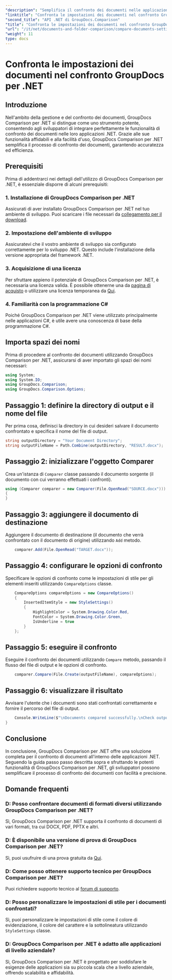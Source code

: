 ```yaml
---
"description": "Semplifica il confronto dei documenti nelle applicazioni .NET con GroupDocs Comparison. Confronta i documenti senza sforzo grazie a funzionalità avanzate."
"linktitle": "Confronta le impostazioni dei documenti nel confronto GroupDocs per .NET"
"second_title": "API .NET di GroupDocs.Comparison"
"title": "Confronta le impostazioni dei documenti nel confronto GroupDocs per .NET"
"url": "/it/net/documents-and-folder-comparison/compare-documents-settings-dotnet/"
"weight": 11
type: docs
---
```

# Confronta le impostazioni dei documenti nel confronto GroupDocs per .NET

## Introduzione
Nell'ambito della gestione e del confronto dei documenti, GroupDocs Comparison per .NET si distingue come uno strumento potente, consentendo agli sviluppatori di integrare perfettamente le funzionalità di confronto dei documenti nelle loro applicazioni .NET. Grazie alle sue funzionalità affidabili e alla facilità d'uso, GroupDocs Comparison per .NET semplifica il processo di confronto dei documenti, garantendo accuratezza ed efficienza.
## Prerequisiti
Prima di addentrarci nei dettagli dell'utilizzo di GroupDocs Comparison per .NET, è essenziale disporre di alcuni prerequisiti:
### 1. Installazione di GroupDocs Comparison per .NET
Assicurati di aver installato GroupDocs Comparison per .NET nel tuo ambiente di sviluppo. Puoi scaricare i file necessari da [collegamento per il download](https://releases.groupdocs.com/comparison/net/).
### 2. Impostazione dell'ambiente di sviluppo
Assicuratevi che il vostro ambiente di sviluppo sia configurato correttamente per lo sviluppo .NET. Questo include l'installazione della versione appropriata del framework .NET.
### 3. Acquisizione di una licenza
Per sfruttare appieno il potenziale di GroupDocs Comparison per .NET, è necessaria una licenza valida. È possibile ottenerne una da [pagina di acquisto](https://purchase.groupdocs.com/buy) o utilizzare una licenza temporanea da [Qui](https://purchase.groupdocs.com/temporary-license/).
### 4. Familiarità con la programmazione C#
Poiché GroupDocs Comparison per .NET viene utilizzato principalmente nelle applicazioni C#, è utile avere una conoscenza di base della programmazione C#.

## Importa spazi dei nomi
Prima di procedere al confronto dei documenti utilizzando GroupDocs Comparison per .NET, assicurarsi di aver importato gli spazi dei nomi necessari:
```csharp
using System;
using System.IO;
using GroupDocs.Comparison;
using GroupDocs.Comparison.Options;
```
## Passaggio 1: definire la directory di output e il nome del file
Per prima cosa, definisci la directory in cui desideri salvare il documento confrontato e specifica il nome del file di output.
```csharp
string outputDirectory = "Your Document Directory";
string outputFileName = Path.Combine(outputDirectory, "RESULT.docx");
```
## Passaggio 2: inizializzare l'oggetto Comparer
Crea un'istanza di `Comparer` classe passando il documento sorgente (il documento con cui verranno effettuati i confronti).
```csharp
using (Comparer comparer = new Comparer(File.OpenRead("SOURCE.docx")))
{
}
```
## Passaggio 3: aggiungere il documento di destinazione
Aggiungere il documento di destinazione (il documento che verrà confrontato con il documento di origine) utilizzando `Add` metodo.
```csharp
    comparer.Add(File.OpenRead("TARGET.docx"));
```
## Passaggio 4: configurare le opzioni di confronto
Specificare le opzioni di confronto come le impostazioni di stile per gli elementi inseriti utilizzando `CompareOptions` classe.
```csharp
    CompareOptions compareOptions = new CompareOptions()
    {
        InsertedItemStyle = new StyleSettings()
        {
            HighlightColor = System.Drawing.Color.Red,
            FontColor = System.Drawing.Color.Green,
            IsUnderline = true
        }
    };
```
## Passaggio 5: eseguire il confronto
Eseguire il confronto dei documenti utilizzando `Compare` metodo, passando il flusso del file di output e le opzioni di confronto.
```csharp
    comparer.Compare(File.Create(outputFileName), compareOptions);
```
## Passaggio 6: visualizzare il risultato
Avvisare l'utente che i documenti sono stati confrontati correttamente e fornire il percorso del file di output.
```csharp
    Console.WriteLine($"\nDocuments compared successfully.\nCheck output in {Directory.GetCurrentDirectory()}.");
}
```

## Conclusione
In conclusione, GroupDocs Comparison per .NET offre una soluzione completa per il confronto di documenti all'interno delle applicazioni .NET. Seguendo la guida passo passo descritta sopra e sfruttando le potenti funzionalità di GroupDocs Comparison per .NET, gli sviluppatori possono semplificare il processo di confronto dei documenti con facilità e precisione.
## Domande frequenti
### D: Posso confrontare documenti di formati diversi utilizzando GroupDocs Comparison per .NET?
Sì, GroupDocs Comparison per .NET supporta il confronto di documenti di vari formati, tra cui DOCX, PDF, PPTX e altri.
### D: È disponibile una versione di prova di GroupDocs Comparison per .NET?
Sì, puoi usufruire di una prova gratuita da [Qui](https://releases.groupdocs.com/).
### D: Come posso ottenere supporto tecnico per GroupDocs Comparison per .NET?
Puoi richiedere supporto tecnico al [forum di supporto](https://forum.groupdocs.com/c/comparison/12).
### D: Posso personalizzare le impostazioni di stile per i documenti confrontati?
Sì, puoi personalizzare le impostazioni di stile come il colore di evidenziazione, il colore del carattere e la sottolineatura utilizzando `StyleSettings` classe.
### D: GroupDocs Comparison per .NET è adatto alle applicazioni di livello aziendale?
Sì, GroupDocs Comparison per .NET è progettato per soddisfare le esigenze delle applicazioni sia su piccola scala che a livello aziendale, offrendo scalabilità e affidabilità.